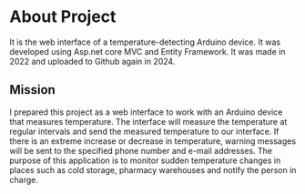 # About Project
It is the web interface of a temperature-detecting Arduino device. It was developed using Asp.net core MVC and Entity Framework. It was made in 2022 and uploaded to Github again in 2024.

## Mission
I prepared this project as a web interface to work with an Arduino device that measures temperature. The interface will measure the temperature at regular intervals and send the measured temperature to our interface. If there is an extreme increase or decrease in temperature, warning messages will be sent to the specified phone number and e-mail addresses. The purpose of this application is to monitor sudden temperature changes in places such as cold storage, pharmacy warehouses and notify the person in charge.
